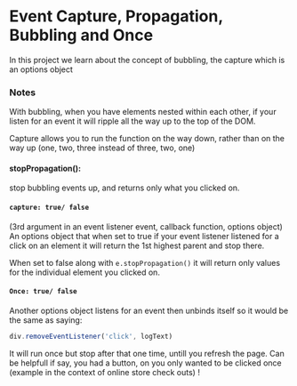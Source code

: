 # Event Capture, Propagation, Bubbling and Once

In this project we learn about the concept of bubbling, the capture which is an options object  


### Notes

With bubbling, when you have elements nested within each other, if your listen for an event it will ripple all the way up to the top of the DOM.

Capture allows you to run the function on the way down, rather than on the way up (one, two, three instead of three, two, one)

#### stopPropagation(): 

stop bubbling events up, and returns only what you clicked on. 

#### `capture: true/ false`  

(3rd argument in an event listener event, callback function, options object) An options object that when set to true if your event listener listened for a click on an element it will return the 1st highest parent and stop there.

When set to false along with `e.stopPropagation()` it will return only values for the individual element you clicked on.  

#### `Once: true/ false` 

Another options object listens for an event then unbinds itself so it would be the same as saying: 

```javascript
div.removeEventListener('click', logText)
```
It will run once but stop after that one time, untill you refresh the page. 
Can be helpfull if say, you had a button, on you only wanted to be clicked once (example in the context of online store check outs) !
